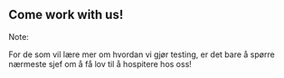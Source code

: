 ## Come work with us!

Note:

For de som vil lære mer om hvordan vi gjør testing, er det bare å spørre nærmeste sjef om å få lov til å hospitere hos oss!
